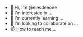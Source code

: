 - 👋 Hi, I’m @elesdeeone
- 👀 I’m interested in ...
- 🌱 I’m currently learning ...
- 💞️ I’m looking to collaborate on ...
- 📫 How to reach me ...

<!---
elesdeeone/elesdeeone is a ✨ special ✨ repository because its `README.md` (this file) appears on your GitHub profile.
You can click the Preview link to take a look at your changes.
--->
